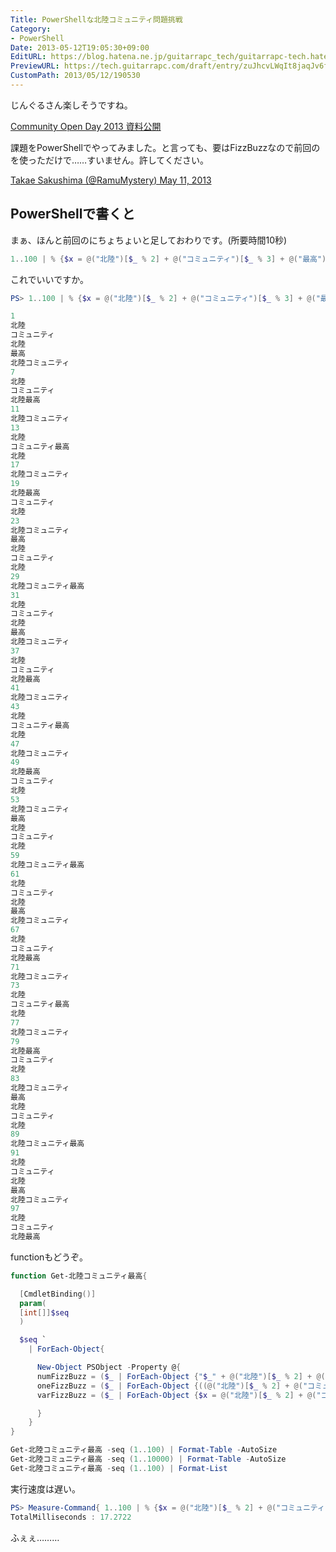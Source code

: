 ```yaml
---
Title: PowerShellな北陸コミュニティ問題挑戦
Category:
- PowerShell
Date: 2013-05-12T19:05:30+09:00
EditURL: https://blog.hatena.ne.jp/guitarrapc_tech/guitarrapc-tech.hatenablog.com/atom/entry/6802418398340707082
PreviewURL: https://tech.guitarrapc.com/draft/entry/zuJhcvLWqIt8jaqJv6fChHmZf3Y
CustomPath: 2013/05/12/190530
---
```


<!--
Date: 2013-05-12T19:05:30+09:00
URL: https://tech.guitarrapc.com/entry/2013/05/12/190530
-->

じんぐるさん楽しそうですね。

[Community Open Day 2013 資料公開](http://xin9le.net/archives/234)

課題をPowerShellでやってみました。と言っても、要はFizzBuzzなので前回のを使っただけで……すいません。許してください。

[Takae Sakushima (@RamuMystery) May 11, 2013](https://twitter.com/RamuMystery/status/333133342243450880)

## PowerShellで書くと

まぁ、ほんと前回のにちょちょいと足しておわりです。(所要時間10秒)


```ps1
1..100 | % {$x = @("北陸")[$_ % 2] + @("コミュニティ")[$_ % 3] + @("最高")[$_ % 5]; ($x,$_)[!$x]}
```


これでいいですか。

```ps1
PS> 1..100 | % {$x = @("北陸")[$_ % 2] + @("コミュニティ")[$_ % 3] + @("最高")[$_ % 5]; ($x,$_)[!$x]}

1
北陸
コミュニティ
北陸
最高
北陸コミュニティ
7
北陸
コミュニティ
北陸最高
11
北陸コミュニティ
13
北陸
コミュニティ最高
北陸
17
北陸コミュニティ
19
北陸最高
コミュニティ
北陸
23
北陸コミュニティ
最高
北陸
コミュニティ
北陸
29
北陸コミュニティ最高
31
北陸
コミュニティ
北陸
最高
北陸コミュニティ
37
北陸
コミュニティ
北陸最高
41
北陸コミュニティ
43
北陸
コミュニティ最高
北陸
47
北陸コミュニティ
49
北陸最高
コミュニティ
北陸
53
北陸コミュニティ
最高
北陸
コミュニティ
北陸
59
北陸コミュニティ最高
61
北陸
コミュニティ
北陸
最高
北陸コミュニティ
67
北陸
コミュニティ
北陸最高
71
北陸コミュニティ
73
北陸
コミュニティ最高
北陸
77
北陸コミュニティ
79
北陸最高
コミュニティ
北陸
83
北陸コミュニティ
最高
北陸
コミュニティ
北陸
89
北陸コミュニティ最高
91
北陸
コミュニティ
北陸
最高
北陸コミュニティ
97
北陸
コミュニティ
北陸最高
```

functionもどうぞ。

```ps1
function Get-北陸コミュニティ最高{

  [CmdletBinding()]
  param(
  [int[]]$seq
  )

  $seq `
    | ForEach-Object{

      New-Object PSObject -Property @{
      numFizzBuzz = ($_ | ForEach-Object {"$_" + @("北陸")[$_ % 2] + @("コミュニティ")[$_ % 3] + @("最高")[$_ % 5]})
      oneFizzBuzz = ($_ | ForEach-Object {((@("北陸")[$_ % 2] + @("コミュニティ")[$_ % 3] + @("最高")[$_ % 5]),$_)[!((@("北陸")[$_ % 2] + @("コミュニティ")[$_ % 3] + @("最高")[$_ % 5]))]})
      varFizzBuzz = ($_ | ForEach-Object {$x = @("北陸")[$_ % 2] + @("コミュニティ")[$_ % 3] + @("最高")[$_ % 5]; ($x,$_)[!$x]})

      }
    }
}

Get-北陸コミュニティ最高 -seq (1..100) | Format-Table -AutoSize
Get-北陸コミュニティ最高 -seq (1..10000) | Format-Table -AutoSize
Get-北陸コミュニティ最高 -seq (1..100) | Format-List
```


実行速度は遅い。

```ps1
PS> Measure-Command{ 1..100 | % {$x = @("北陸")[$_ % 2] + @("コミュニティ")[$_ % 3] + @("最高")[$_ % 5]; ($x,$_)[!$x]}}
TotalMilliseconds : 17.2722
```


ふぇぇ………

